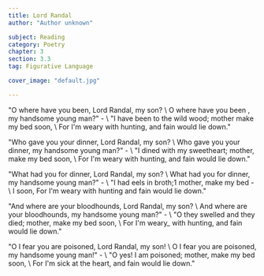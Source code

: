 ```yaml
---
title: Lord Randal
author: "Author unknown"

subject: Reading
category: Poetry
chapter: 3
section: 3.3
tag: Figurative Language

cover_image: "default.jpg"

---
```

"O where have you been, Lord Randal, my son? \\
O where have you been , my handsome young man?" - \\
"I have been to the wild wood; mother make my bed soon, \\
For I'm weary with hunting, and fain would lie down."

"Who gave you your dinner, Lord Randal, my son? \\
Who gave you your dinner, my handsome young man?" - \\
"I dined with my sweetheart; mother, make my bed soon, \\
For I'm weary with hunting, and fain would lie down."

"What had you for dinner, Lord Randal, my son? \\
What had you for dinner, my handsome young man?" - \\
"I had eels in broth;1 mother, make my bed - \\
I soon, For I'm weary with hunting and fain would lie down."

"And where are your bloodhounds, Lord Randal, my son? \\
And where are your bloodhounds, my handsome young man?" - \\
"O they swelled and they died; mother, make my bed soon, \\
For I'm weary_ with hunting, and fain would lie down."

"O I fear you are poisoned, Lord Randal, my son! \\
O I fear you are poisoned, my handsome young man!" - \\
"O yes! I am poisoned; mother, make my bed soon, \\
For I'm sick at the heart, and fain would lie down."
